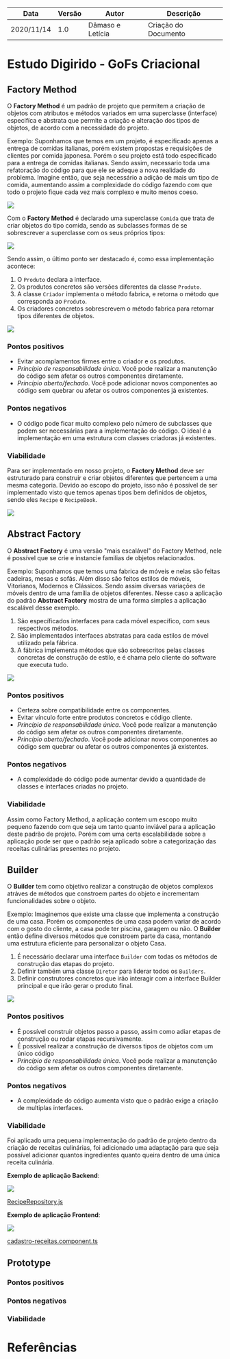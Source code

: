 | Data |Versão| Autor | Descrição |
| ---- | ---- | ----- | --------- |
| 2020/11/14 | 1.0 | Dâmaso e Letícia | Criação do Documento |

# Estudo Digirido - GoFs Criacional

## Factory Method 

O **Factory Method** é um padrão de projeto que permitem a criação de objetos com atributos e métodos variados em uma superclasse (interface) especifíca e abstrata que permite a criação e alteração dos tipos de objetos, de acordo com a necessidade do projeto.
 
Exemplo: Suponhamos que temos em um projeto, é especificado apenas a entrega de comidas italianas, porém existem propostas e requisições de clientes por comida japonesa. Porém o seu projeto está todo especificado para a entrega de comidas italianas. Sendo assim, necessario toda uma refatoração do código para que ele se adeque a nova realidade do problema. Imagine então, que seja necessário a adição de mais um tipo de comida, aumentando assim a complexidade do código fazendo com que todo o projeto fique cada vez mais complexo e muito menos coeso.


![](../../assets/05-padroes-de-projeto/GOFs/factory-method/classe-unica-factory-method.png)

Com o **Factory Method** é declarado uma superclasse `Comida` que trata de criar objetos do tipo comida, sendo as subclasses formas de se sobrescrever a superclasse com os seus próprios tipos:

![](../../assets/05-padroes-de-projeto/GOFs/factory-method/divisao-classes-factory-method.png)

Sendo assim, o último ponto ser destacado é, como essa implementação acontece: 

1. O `Produto` declara a interface.
2. Os produtos concretos são versões diferentes da classe `Produto`.
3. A classe `Criador` implementa o método fabrica, e retorna o método que corresponda ao `Produto`.
4. Os criadores concretos sobrescrevem o método fabrica para retornar tipos diferentes de objetos.

![](../../assets/05-padroes-de-projeto/GOFs/factory-method/implementação-factory-method.png)

### Pontos positivos

- Evitar acomplamentos firmes entre o criador e os produtos.
- *Princípio de responsabilidade única*. Você pode realizar a manutenção do código sem afetar os outros componentes diretamente.
- *Princípio aberto/fechado*. Você pode adicionar novos componentes ao código sem quebrar ou afetar os outros componentes já existentes.

### Pontos negativos

- O código pode ficar muito complexo pelo número de subclasses que podem ser necessárias para a implementação do código. O ideal é a implementação em uma estrutura com classes criadoras já existentes.

### Viabilidade

Para ser implementado em nosso projeto, o **Factory Method** deve ser estruturado para construir e criar objetos diferentes que pertencem a uma mesma categoria. Devido ao escopo do projeto, isso não é possível de ser implementado visto que temos apenas tipos bem definidos de objetos, sendo eles `Recipe` e `RecipeBook`.

![](../../assets/05-padroes-de-projeto/GOFs/factory-method/referencia-diagrama-de-classe.png)


## Abstract Factory

O **Abstract Factory** é uma versão "mais escalável" do Factory Method, nele é possível que se crie e instancie familias de objetos relacionados. 

Exemplo: Suponhamos que temos uma fabrica de móveis e nelas são feitas cadeiras, mesas e sofás. Além disso são feitos estilos de móveis, Vitorianos, Modernos e Clássicos. Sendo assim diversas variações de móveis dentro de uma família de objetos diferentes. Nesse caso a aplicação do padrão **Abstract Factory** mostra de uma forma simples a aplicação escalável desse exemplo.

1. São específicados interfaces para cada móvel específico, com seus respectivos métodos.
2. São implementados interfaces abstratas para cada estilos de móvel utilizado pela fábrica.
3. A fábrica implementa métodos que são sobrescritos pelas classes concretas de construção de estilo, e é chama pelo cliente do software que executa tudo.

![](../../assets/05-padroes-de-projeto/GOFs/abstract-factory/abstract-factory.png)

### Pontos positivos

- Certeza sobre compatibilidade entre os componentes.
- Evitar vínculo forte entre produtos concretos e código cliente.
- *Princípio de responsabilidade única*. Você pode realizar a manutenção do código sem afetar os outros componentes diretamente.
- *Princípio aberto/fechado*. Você pode adicionar novos componentes ao código sem quebrar ou afetar os outros componentes já existentes.

### Pontos negativos

- A complexidade do código pode aumentar devido a quantidade de classes e interfaces criadas no projeto.

### Viabilidade

Assim como Factory Method, a aplicação contem um escopo muito pequeno fazendo com que seja um tanto quanto inviável para a aplicação deste padrão de projeto. Porém com uma certa escalabilidade sobre a aplicação pode ser que o padrão seja aplicado sobre a categorização das receitas culinárias presentes no projeto.

## Builder

O **Builder** tem como objetivo realizar a construção de objetos complexos atráves de métodos que constroem partes do objeto e incrementam funcionalidades sobre o objeto.

Exemplo: Imaginemos que existe uma classe que implementa a construção de uma casa. Porém os componentes de uma casa podem variar de acordo com o gosto do cliente, a casa pode ter piscina, garagem ou não. O **Builder** então define diversos métodos que constroem parte da casa, montando uma estrutura eficiente para personalizar o objeto Casa.

1. É necessário declarar uma interface `Builder` com todas os métodos de construção das etapas do projeto.
2. Definir também uma classe `Diretor` para liderar todos os `Builders`.
3. Definir construtores concretos que irão interagir com a interface Builder principal e que irão gerar o produto final.

![](../../assets/05-padroes-de-projeto/GOFs/builder/builder.png)

### Pontos positivos

- É possível construir objetos passo a passo, assim como adiar etapas de construção ou rodar etapas recursivamente.
- É possível realizar a construção de diversos tipos de objetos com um único código
- *Princípio de responsabilidade única*. Você pode realizar a manutenção do código sem afetar os outros componentes diretamente.

### Pontos negativos

- A complexidade do código aumenta visto que o padrão exige a criação de multiplas interfaces.

### Viabilidade

Foi aplicado uma pequena implementação do padrão de projeto dentro da criação de receitas culinárias, foi adicionado uma adaptação para que seja possível adicionar quantos ingredientes quanto queira dentro de uma única receita culinária.

**Exemplo de aplicação Backend**: 

![](../../assets/05-padroes-de-projeto/GOFs/builder/recipe-builder-backend.png)

[RecipeRepository.js](https://github.com/UnBArqDsw/2020.1_G3_RecipeBuk_Backend/blob/dev/src/Repository/RecipesRepository.js)

**Exemplo de aplicação Frontend**:

![](../../assets/05-padroes-de-projeto/GOFs/builder/recipe-builder-front.png)

[cadastro-receitas.component.ts](https://github.com/UnBArqDsw/2020.1_G3_RecipeBuk_Frontend/blob/dev/src/app/cadastro-receitas/cadastro-receitas.component.ts)


## Prototype

### Pontos positivos

### Pontos negativos

### Viabilidade



# Referências
